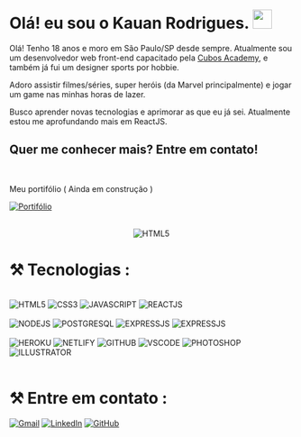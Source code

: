 # Olá! eu sou o Kauan Rodrigues. <img src="https://raw.githubusercontent.com/kaueMarques/kaueMarques/master/hi.gif" width='34px'>

Olá! Tenho 18 anos e moro em São Paulo/SP desde sempre. Atualmente sou um desenvolvedor web front-end capacitado pela <a href="https://cubos.academy" target="_blank">Cubos Academy</a>, e também já fui um designer sports por hobbie.

Adoro assistir filmes/séries, super heróis (da Marvel principalmente) e jogar um game nas minhas horas de lazer.

Busco aprender novas tecnologias e aprimorar as que eu já sei. Atualmente estou me aprofundando mais em ReactJS.

## Quer me conhecer mais? Entre em contato!
<br/>

Meu portifólio ( Ainda em construção ) 

[![Portifólio](https://img.shields.io/website?label=Portifólio&style=for-the-badge&url=https://kauandesenvolvedor.netlify.app/&color=orange)](https://kauandesenvolvedor.netlify.app/) 

<br/>

<div align='center'>
<img src='https://github-readme-stats.vercel.app/api?username=devkauan17&theme=swift' alt='HTML5' >

</div>

# ⚒️ Tecnologias :

<br/>
<div style="display: inline_block">
<img src='https://img.shields.io/badge/HTML5-E34F26?style=for-the-badge&logo=html5&logoColor=white' alt='HTML5'>
<img src='https://img.shields.io/badge/CSS3-1572B6?style=for-the-badge&logo=css3&logoColor=white' alt='CSS3'>
<img src='https://img.shields.io/badge/JavaScript-F7DF1E?style=for-the-badge&logo=javascript&logoColor=black' alt='JAVASCRIPT'>
<img src='https://img.shields.io/badge/React-20232A?style=for-the-badge&logo=react&logoColor=61DAFB' alt='REACTJS'>
</div>

<br/>
<div style="display: inline_block">
<img src='https://img.shields.io/badge/Node.js-43853D?style=for-the-badge&logo=node.js&logoColor=white' alt='NODEJS'>
<img src='https://img.shields.io/badge/PostgreSQL-316192?style=for-the-badge&logo=postgresql&logoColor=white' alt='POSTGRESQL'>
<img src='https://img.shields.io/badge/Express.js-404D59?style=for-the-badge' alt='EXPRESSJS'>
<img src='https://img.shields.io/badge/json%20web%20tokens-323330?style=for-the-badge&logo=json-web-tokens&logoColor=pink' alt='EXPRESSJS'>
</div>

<br/>
<div style="display: inline_block">
<img src='https://img.shields.io/badge/Heroku-430098?style=for-the-badge&logo=heroku&logoColor=whitee' alt='HEROKU'>
<img src='https://img.shields.io/badge/Netlify-00C7B7?style=for-the-badge&logo=netlify&logoColor=white' alt='NETLIFY'>
<img src='https://img.shields.io/badge/GitHub-100000?style=for-the-badge&logo=github&logoColor=white' alt='GITHUB'>
<img src='https://img.shields.io/badge/Visual_Studio_Code-0078D4?style=for-the-badge&logo=visual%20studio%20code&logoColor=white' alt='VSCODE'>
<img src='https://img.shields.io/badge/Adobe%20Photoshop-31A8FF?style=for-the-badge&logo=Adobe%20Photoshop&logoColor=black' alt='PHOTOSHOP'>
<img src='https://img.shields.io/badge/Adobe%20Illustrator-FF9A00?style=for-the-badge&logo=adobe%20illustrator&logoColor=white' alt='ILLUSTRATOR'>
</div>

<br/>


# ⚒️ Entre em contato :

[![Gmail](https://img.shields.io/badge/Gmail-D14836?style=for-the-badge&logo=gmail&logoColor=white)](mailto:kauanrdx145@gmail.com)
[![LinkedIn](https://img.shields.io/badge/LinkedIn-0077B5?style=for-the-badge&logo=linkedin&logoColor=white)](https://www.linkedin.com/in/kauan-rodrigues-b4b311195/)
[![GitHub](https://img.shields.io/badge/GitHub-100000?style=for-the-badge&logo=github&logoColor=white)](https://github.com/devkauan17)
